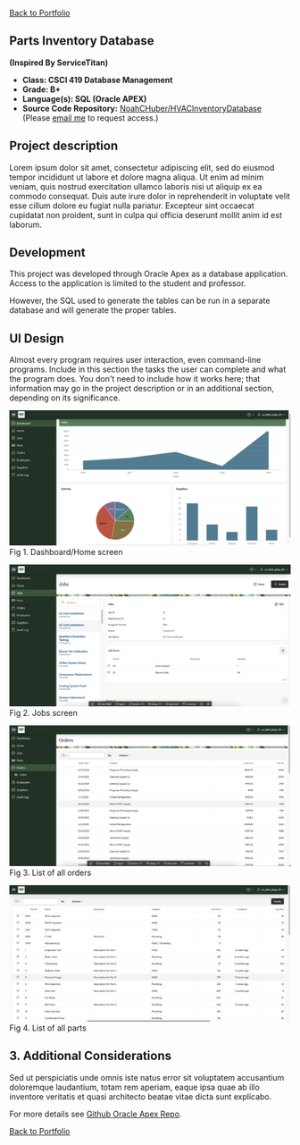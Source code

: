 [Back to Portfolio](./)

## Parts Inventory Database
**(Inspired By ServiceTitan)**

-   **Class: CSCI 419 Database Management** 
-   **Grade: B+** 
-   **Language(s): SQL (Oracle APEX)** 
-   **Source Code Repository:** [NoahCHuber/HVACInventoryDatabase](https://github.com/NoahCHuber/HVACInventoryDatabase)  
    (Please [email me](mailto:hubercnoah@gmail.com?subject=GitHub%20Access) to request access.)

## Project description

Lorem ipsum dolor sit amet, consectetur adipiscing elit, sed do eiusmod tempor incididunt ut labore et dolore magna aliqua. Ut enim ad minim veniam, quis nostrud exercitation ullamco laboris nisi ut aliquip ex ea commodo consequat. Duis aute irure dolor in reprehenderit in voluptate velit esse cillum dolore eu fugiat nulla pariatur. Excepteur sint occaecat cupidatat non proident, sunt in culpa qui officia deserunt mollit anim id est laborum.

## Development

This project was developed through Oracle Apex as a database application. 
Access to the application is limited to the student and professor. 

However, the SQL used to generate the tables can be run in a separate database and will generate the proper tables. 

## UI Design

Almost every program requires user interaction, even command-line programs. Include in this section the tasks the user can complete and what the program does. You don't need to include how it works here; that information may go in the project description or in an additional section, depending on its significance.

![screenshot](images/DatabaseIMG.png)  
Fig 1. Dashboard/Home screen

![screenshot](images/Jobs.png)  
Fig 2. Jobs screen

![screenshot](images/Orders.png)  
Fig 3. List of all orders

![screenshot](images/partsTable.png)
Fig 4. List of all parts

## 3. Additional Considerations

Sed ut perspiciatis unde omnis iste natus error sit voluptatem accusantium doloremque laudantium, totam rem aperiam, eaque ipsa quae ab illo inventore veritatis et quasi architecto beatae vitae dicta sunt explicabo. 

For more details see [Github Oracle Apex Repo](https://github.com/oracle/apex).

[Back to Portfolio](./)
